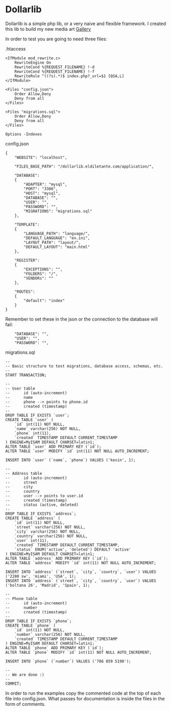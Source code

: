 # Dollarlib

Dollarlib is a simple php lib, or a very naive and flexible framework. 
I created this lib to build my new media art <a href="https://eldiletante.com/">Gallery</a>

In order to test you are going to need three files:

.htaccess
```
<IfModule mod_rewrite.c>
    RewriteEngine On
    RewriteCond %{REQUEST_FILENAME} !-d
    RewriteCond %{REQUEST_FILENAME} !-f
    RewriteRule ^((?s).*)$ index.php?_url=$1 [QSA,L]
</IfModule>

<Files "config.json">
	Order Allow,Deny
	Deny from all
</Files>

<Files "migrations.sql">
	Order Allow,Deny
	Deny from all
</Files>

Options -Indexes
```

config.json
```
{
	"WEBSITE": "localhost",

	"FILES_BASE_PATH": "/dollarlib.eldiletante.com/application/",

	"DATABASE": 
	{
		"ADAPTER": "mysql",
		"PORT": "3306",
		"HOST": "mysql",
		"DATABASE": "",
		"USER": "",
		"PASSWORD": "",
		"MIGRATIONS": "migrations.sql"
	},

	"TEMPLATE": 
	{
		"LANGUAGE_PATH": "language/",
		"DEFAULT_LANGUAGE": "en.ini",
		"LAYOUT_PATH": "layout/",
		"DEFAULT_LAYOUT": "main.html"
	},

	"REGISTER":
	{
		"EXCEPTIONS": "",
		"FOLDERS": "/",
		"VENDORs": ""
	},

	"ROUTES":
	{
		"default": "index"
	}
}
```

Remember to set these in the json or the connection to the database will fail:
``` 
	"DATABASE": "",
	"USER": "",
	"PASSWORD": "",
```

migrations.sql
```
--
-- Basic structure to test migrations, database access, schemas, etc.
-- 
START TRANSACTION;

--
-- User table
--      id (auto-increment)
--      name
--      phone --> points to phone.id
--      created (timestamp)
--
DROP TABLE IF EXISTS `user`;
CREATE TABLE `user` (
    `id` int(11) NOT NULL,
    `name` varchar(256) NOT NULL,
    `phone` int(11),
    `created` TIMESTAMP DEFAULT CURRENT_TIMESTAMP
) ENGINE=MyISAM DEFAULT CHARSET=latin1;
ALTER TABLE `user` ADD PRIMARY KEY (`id`);
ALTER TABLE `user` MODIFY `id` int(11) NOT NULL AUTO_INCREMENT;

INSERT INTO `user` (`name`, `phone`) VALUES ('kevin', 1);

--
-- Address table
--      id (auto-increment)
--      street
--      city
--      country
--      user --> points to user.id
--      created (timestamp)
--      status (active, deleted)
--
DROP TABLE IF EXISTS `address`;
CREATE TABLE `address` (
    `id` int(11) NOT NULL,
    `street` varchar(256) NOT NULL,
    `city` varchar(256) NOT NULL,
    `country` varchar(256) NOT NULL,
    `user` int(11),
    `created` TIMESTAMP DEFAULT CURRENT_TIMESTAMP,
    `status` ENUM('active', 'deleted') DEFAULT 'active'
) ENGINE=MyISAM DEFAULT CHARSET=latin1;
ALTER TABLE `address` ADD PRIMARY KEY (`id`);
ALTER TABLE `address` MODIFY `id` int(11) NOT NULL AUTO_INCREMENT;

INSERT INTO `address` (`street`, `city`, `country`, `user`) VALUES ('2280 sw', 'miami', 'USA', 1);
INSERT INTO `address` (`street`, `city`, `country`, `user`) VALUES ('boltana 26', 'Madrid', 'Spain', 1);

--
-- Phone table
--      id (auto-increment)
--      number
--      created (timestamp)
--
DROP TABLE IF EXISTS `phone`;
CREATE TABLE `phone` (
    `id` int(11) NOT NULL,
    `number` varchar(256) NOT NULL,
    `created` TIMESTAMP DEFAULT CURRENT_TIMESTAMP
) ENGINE=MyISAM DEFAULT CHARSET=latin1;
ALTER TABLE `phone` ADD PRIMARY KEY (`id`);
ALTER TABLE `phone` MODIFY `id` int(11) NOT NULL AUTO_INCREMENT;

INSERT INTO `phone` (`number`) VALUES ('786 859 5198');

--
-- We are done :)
--
COMMIT;
```

In order to run the examples copy the commented code at the top of each file into config.json. 
What passes for documentation is inside the files in the form of comments. 